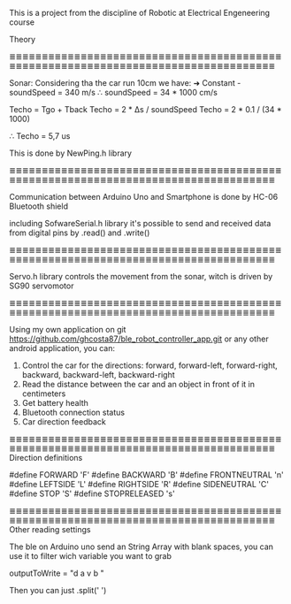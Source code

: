 This is a project from the discipline of Robotic at Electrical Engeneering course

Theory

≣≣≣≣≣≣≣≣≣≣≣≣≣≣≣≣≣≣≣≣≣≣≣≣≣≣≣≣≣≣≣≣≣≣≣≣≣≣≣≣≣≣≣≣≣≣≣≣≣≣≣≣≣≣≣≣≣≣≣≣≣≣≣≣≣≣≣≣≣≣≣≣≣≣≣≣≣≣≣≣≣≣≣ 

Sonar: Considering tha the car run 10cm we have:
➜ Constant - soundSpeed = 340 m/s ∴ soundSpeed = 34 * 1000 cm/s

Techo = Tgo + Tback
Techo = 2 * Δs / soundSpeed
Techo = 2 * 0.1 / (34 * 1000)

∴ Techo = 5,7 us

This is done by NewPing.h library

≣≣≣≣≣≣≣≣≣≣≣≣≣≣≣≣≣≣≣≣≣≣≣≣≣≣≣≣≣≣≣≣≣≣≣≣≣≣≣≣≣≣≣≣≣≣≣≣≣≣≣≣≣≣≣≣≣≣≣≣≣≣≣≣≣≣≣≣≣≣≣≣≣≣≣≣≣≣≣≣≣≣≣ 

Communication between Arduino Uno and Smartphone is done by HC-06 Bluetooth shield

including SofwareSerial.h library it's possible to send and received data from 
digital pins by <defined>.read() and <defined>.write()

≣≣≣≣≣≣≣≣≣≣≣≣≣≣≣≣≣≣≣≣≣≣≣≣≣≣≣≣≣≣≣≣≣≣≣≣≣≣≣≣≣≣≣≣≣≣≣≣≣≣≣≣≣≣≣≣≣≣≣≣≣≣≣≣≣≣≣≣≣≣≣≣≣≣≣≣≣≣≣≣≣≣≣ 

Servo.h library controls the movement from the sonar, witch 
is driven by SG90 servomotor

≣≣≣≣≣≣≣≣≣≣≣≣≣≣≣≣≣≣≣≣≣≣≣≣≣≣≣≣≣≣≣≣≣≣≣≣≣≣≣≣≣≣≣≣≣≣≣≣≣≣≣≣≣≣≣≣≣≣≣≣≣≣≣≣≣≣≣≣≣≣≣≣≣≣≣≣≣≣≣≣≣≣≣ 

Using my own application 
on git https://github.com/ghcosta87/ble_robot_controller_app.git or any
other android application, you can:
1) Control the car for the directions:
forward, forward-left, forward-right, backward, backward-left, backward-right
2) Read the distance between the car and an object in front of it in centimeters
3) Get battery health
4) Bluetooth connection status
5) Car direction feedback

≣≣≣≣≣≣≣≣≣≣≣≣≣≣≣≣≣≣≣≣≣≣≣≣≣≣≣≣≣≣≣≣≣≣≣≣≣≣≣≣≣≣≣≣≣≣≣≣≣≣≣≣≣≣≣≣≣≣≣≣≣≣≣≣≣≣≣≣≣≣≣≣≣≣≣≣≣≣≣≣≣≣≣ 
Direction definitions

#define FORWARD 'F'
#define BACKWARD 'B'
#define FRONTNEUTRAL 'n'
#define LEFTSIDE 'L'
#define RIGHTSIDE 'R'
#define SIDENEUTRAL 'C'
#define STOP 'S'
#define STOPRELEASED 's'

≣≣≣≣≣≣≣≣≣≣≣≣≣≣≣≣≣≣≣≣≣≣≣≣≣≣≣≣≣≣≣≣≣≣≣≣≣≣≣≣≣≣≣≣≣≣≣≣≣≣≣≣≣≣≣≣≣≣≣≣≣≣≣≣≣≣≣≣≣≣≣≣≣≣≣≣≣≣≣≣≣≣≣ 
Other reading settings

The ble on Arduino uno send an String Array with blank spaces, you can use it to
filter wich variable you want to grab

outputToWrite = "d <sonarValue> a <carDirection> v <batteryVoltage> b <bleConnectionStatus>"

Then you can just .split(' ')



